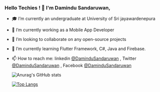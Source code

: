 ### Hello Techies ! 👋 I'm Damindu Sandaruwan, 


- 🎓 I’m currently an undergraduate at University of Sri jayawardenepura
- 🔭 I’m currently working as a Mobile App Developer
- 👯 I’m looking to collaborate on any open-source projects
- 🌱 I’m currently learning Flutter Framework, C#, Java and Firebase.
- 📫 How to reach me: linkedin [@DaminduSandaruwan](https://www.linkedin.com/in/damindu-sandaruwan-ab7129165/) , Twitter [@DaminduSandaruwan](https://twitter.com/kalugalagedara1) , Facebook [@DaminduSandaruwan](https://www.facebook.com/damindu.sandaruwan/)


  ![Anurag's GitHub stats](https://github-readme-stats.vercel.app/api?username=DaminduSandaruwan&show_icons=true&theme=radical)

  [![Top Langs](https://github-readme-stats.vercel.app/api/top-langs/?username=DaminduSandaruwan&layout=compact)](https://github.com/anuraghazra/github-readme-stats)
